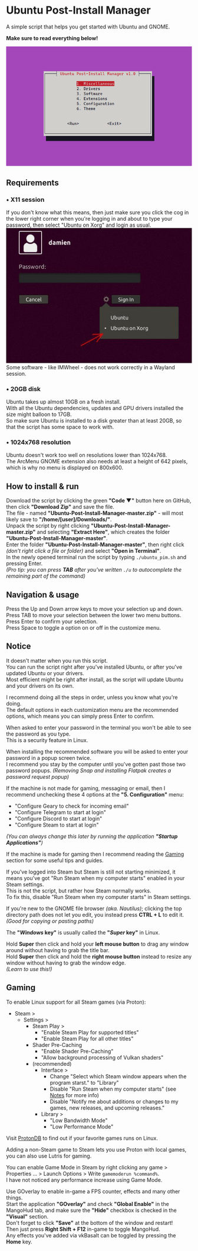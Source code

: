 # Ubuntu Post-Install Manager
A simple script that helps you get started with Ubuntu and GNOME.

**Make sure to read everything below!**

![demo](https://github.com/Hezkore/Ubuntu-Post-Install-Manager/blob/master/extra/demo.png?raw=true)

## Requirements
### • X11 session
If you don't know what this means, then just make sure you click the cog in the lower right corner when you're logging in and about to type your password, then select "Ubuntu on Xorg" and login as usual.\
![xorg](https://github.com/Hezkore/Ubuntu-Post-Install-Manager/blob/master/extra/xorg.jpg?raw=true)
Some software - like IMWheel - does not work correctly in a Wayland session.

### • 20GB disk
Ubuntu takes up almost 10GB on a fresh install.\
With all the Ubuntu dependencies, updates and GPU drivers installed the size might balloon to 17GB.\
So make sure Ubuntu is installed to a disk greater than at least 20GB, so that the script has some space to work with.

### • 1024x768 resolution
Ubuntu doesn't work too well on resolutions lower than 1024x768.\
The ArcMenu GNOME extension also needs at least a height of 642 pixels, which is why no menu is displayed on 800x600.

## How to install & run
Download the script by clicking the green **"Code ▼"** button here on GitHub, then click **"Download Zip"** and save the file.\
The file - named **"Ubuntu-Post-Install-Manager-master.zip"** - will most likely save to **"/home/[user]/Downloads/"**.\
Unpack the script by right clicking **"Ubuntu-Post-Install-Manager-master.zip"**  and selecting **"Extract Here"**, which creates the folder **"Ubuntu-Post-Install-Manager-master"**.\
Enter the folder **"Ubuntu-Post-Install-Manager-master"**, then right click *(don't right click a file or folder)* and select **"Open in Terminal"**.\
In the newly opened terminal run the script by typing `./ubuntu_pim.sh` and pressing Enter.\
*(Pro tip: you can press **TAB** after you've written `./u` to autocomplete the remaining part of the command)*

## Navigation & usage
Press the Up and Down arrow keys to move your selection up and down.\
Press TAB to move your selection between the lower two menu buttons.\
Press Enter to confirm your selection.\
Press Space to toggle a option on or off in the customize menu.

## Notice
It doesn't matter when you run this script.\
You can run the script right after you've installed Ubuntu, or after you've updated Ubuntu or your drivers.\
Most efficient might be right after install, as the script will update Ubuntu and your drivers on its own.

I recommend doing all the steps in order, unless you know what you're doing.\
The default options in each customization menu are the recommended options, which means you can simply press Enter to confirm.

When asked to enter your password in the terminal you won't be able to see the password as you type.\
This is a security feature in Linux.

When installing the recommended software you will be asked to enter your password in a popup screen twice.\
I recommend you stay by the computer until you've gotten past those two password popups.
*(Removing Snap and installing Flatpak creates a password request popup)*

If the machine is not made for gaming, messaging or email, then I recommend unchecking these 4 options at the **"5. Configuration"** menu:
* "Configure Geary to check for incoming email"
* "Configure Telegram to start at login"
* "Configure Discord to start at login"
* "Configure Steam to start at login"

*(You can always change this later by running the application **"Startup Applications"**)*

If the machine is made for gaming then I recommend reading the [Gaming](#gaming) section for some useful tips and guides.

If you've logged into Steam but Steam is still not starting minimized, it means you've got "Run Steam when my computer starts" enabled in your Steam settings.\
This is not the script, but rather how Steam normally works.\
To fix this, disable "Run Steam when my computer starts" in Steam settings.

If you're new to the GNOME file browser *(aka. Nautilus)*; clicking the top directory path does not let you edit, you instead press **CTRL + L** to edit it.\
*(Good for copying or pasting paths)*

The **"*Windows* key"**  is usually called the **"*Super* key"** in Linux.

Hold **Super** then click and hold your **left mouse button** to drag any window around without having to grab the title bar.\
Hold **Super** then click and hold the **right mouse button** instead to resize any window without having to grab the window edge.\
*(Learn to use this!)*

## Gaming
To enable Linux support for all Steam games (via Proton):
* Steam >
	* Settings >
		* Steam Play >
			* "Enable Steam Play for supported titles"
			* "Enable Steam Play for all other titles"
		* Shader Pre-Caching
			* "Enable Shader Pre-Caching"
			* "Allow background processing of Vulkan shaders"
		* (recommended)
			* Interface >
				* Change "Select which Steam window appears when the program starst." to "Library"
				* Disable "Run Steam when my computer starts" (see [Notes](#notes) for more info)
				* Disable "Notify me about additions or changes to my games, new releases, and upcoming releases."
			* Library >
				* "Low Bandwidth Mode"
				* "Low Performance Mode"

Visit [ProtonDB](https://www.protondb.com/) to find out if your favorite games runs on Linux.

Adding a non-Steam game to Steam lets you use Proton with local games, you can also use Lutris for gaming.

You can enable Game Mode in Steam by right clicking any game > Properties ... > Launch Options > Write `gamemoderun %command%`.\
I have not noticed any performance increase using Game Mode.

Use GOverlay to enable in-game a FPS counter, effects and many other things.\
Start the application **"GOverlay"** and check **"Global Enable"** in the MangoHud tab, and make sure the **"Hide"** checkbox is checked in the **"Visual"** section.\
Don't forget to click **"Save"** at the bottom of the window and restart!\
Then just press **Right Shift + F12** in-game to toggle MangoHud.\
Any effects you've added via vkBasalt can be toggled by pressing the **Home** key.